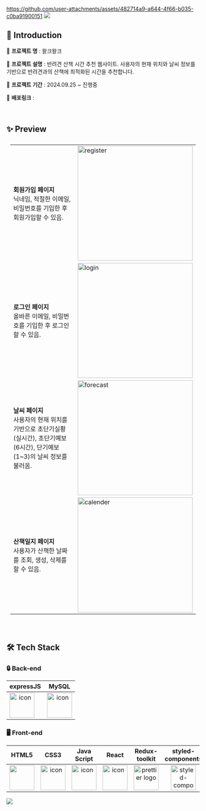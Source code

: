 
https://github.com/user-attachments/assets/482714a9-a644-4f66-b035-c0ba91900151
<img src="https://capsule-render.vercel.app/api?type=Waving&color=auto&height=250&section=header&text=Walkeu%20Walkeu%20🐶&fontSize=60" />

## 📃 Introduction
🔸 **프로젝트 명** : 왈크왈크

🔸 **프로젝트 설명** : 반려견 산책 시간 추천 웹사이트. 사용자의 현재 위치와 날씨 정보를 기반으로 반려견과의 산책에 최적화된 시간을 추천합니다. 

🔸 **프로젝트 기간** : 2024.09.25 ~ 진행중

🔸 **배포링크** : 

</br>

## ✨ Preview

<table style="padding: 10px;">
<!--   회원가입 -->
  <tr>
    <td width="40%">
      <strong>회원가입 페이지</strong>
      <br> 닉네임, 적절한 이메일, 비밀번호를 기입한 후 회원가입할 수 있음.
    </td>
    <td>
     <img alt="register" style="width: 300px;" src="https://github.com/user-attachments/assets/e22ad8ed-deb0-4d1e-9a0a-ef9dfdd1a54b">
    </td>
  </tr>
<!--   로그인 -->
  <tr>
     <td width="40%">
      <strong>로그인 페이지</strong>
      <br> 올바른 이메일, 비밀번호를 기입한 후 로그인할 수 있음.
    </td>
    <td >
        <img alt="login" style="width: 300px;" src="https://github.com/user-attachments/assets/58c06a34-210a-47c3-961a-2304b8a93c0d">
    </td>
  </tr>
<!--   날씨 -->
    <tr>
     <td width="40%">
      <strong>날씨 페이지</strong>
      <br> 사용자의 현재 위치를 기반으로 초단기실황(실시간), 초단기예보(6시간), 단기예보(1~3)의 날씨 정보를 불러옴.
    </td>
    <td >
        <img alt="forecast" style="width: 300px;" src="https://github.com/user-attachments/assets/5a089f41-2e29-4e39-ad41-0bb715469d0a">
    </td>
  </tr>
  <!--   산책일지 -->
    <tr>
     <td width="40%">
      <strong>산책일지 페이지</strong>
      <br> 사용자가 산책한 날짜를 조회, 생성, 삭제를 할 수 있음.
    </td>
    <td >
        <img alt="calender" style="width: 300px;" src="!https://github.com/user-attachments/assets/e0cfec28-e314-4e06-912a-0aabc0b17d28">
    </td>
  </tr>
</table>


</br>

## 🛠️ Tech Stack

### 🔒 Back-end
|   expressJS   |   MySQL   | 
| :----------------------------------------------------------: | :----------------------------------------------------------: | 
| <div style="display: flex; align-items: flex-start;"><img src="https://github.com/user-attachments/assets/c3f1d5e8-0992-42e8-bd3e-1d8256b70dc1" alt="icon" width="65" height="65" /></div>  | <div style="display: flex; align-items: flex-start;"><img src="https://github.com/user-attachments/assets/6b2c335d-fc30-4617-8ceb-b132636e35a9" alt="icon" width="65" height="65" /></div> |

### 🖥️ Front-end

| HTML5  | CSS3 | Java Script | React | Redux-toolkit |  styled-components | 
| :---: | :---:  | :---: | :---: | :----------------------------------------------------------: | :---: | 
| <div style="display: flex; align-items: flex-start;"><img src="https://upload.wikimedia.org/wikipedia/commons/thumb/6/61/HTML5_logo_and_wordmark.svg/800px-HTML5_logo_and_wordmark.svg.png" width="65" height="65" /></div> | <div style="display: flex; align-items: flex-start;"><img src="https://upload.wikimedia.org/wikipedia/commons/d/d5/CSS3_logo_and_wordmark.svg" alt="icon" width="65" height="65" /></div> | <div style="display: flex; align-items: flex-start;"><img src="https://cdn.iconscout.com/icon/free/png-256/free-javascript-2038874-1720087.png?f=webp" alt="icon" width="65" height="65" /></div> | <div style="display: flex; align-items: flex-start;"><img src="https://upload.wikimedia.org/wikipedia/commons/thumb/a/a7/React-icon.svg/512px-React-icon.svg.png" alt="icon" width="65" height="65" /></div> | <div style="display: flex; align-items: flex-start;"><img alt="prettier logo" src="https://ko.redux.js.org/img/redux.svg" width="65" height="65" > | <img alt="styled-components logo" src="https://www.styled-components.com/atom.png" width="65" height="65" ></div> | <img alt="eslint logo" src="https://png.pngtree.com/templates/sm/20180621/sm_5b2bb635f22a3.jpg" height="50" width="50"></div> |

<img src="https://capsule-render.vercel.app/api?type=Waving&color=auto&height=150&section=footer" />
